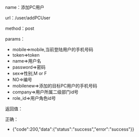 name：添加PC用户

url：/user/addPCUser

method：post

params：

* mobile=>mobile,当前登陆用户的手机号码
* token=>token
* name=>用户名
* password=>密码
* sex=>性别,M or F
* NO=>编号
* mobilenew=>添加的目标PC用户的手机号码
* company=>用户所属二级部门id号
* role_id=>用户角色id号

返回值：

正确：

* {"code":200,"data":{"status":"success","error":"success"}}


